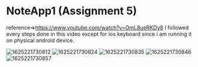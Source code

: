 # NoteApp1 (Assignment 5)
reference=>https://www.youtube.com/watch?v=OmL8ueRKDy8
I followed every steps done in this video except for ios keyboard since i am running it on physical android device.

![1625221730812](https://user-images.githubusercontent.com/58290134/124261525-8463d800-db4e-11eb-9053-56c98bdd1cfd.jpg)
![1625221730824](https://user-images.githubusercontent.com/58290134/124261529-862d9b80-db4e-11eb-8a07-62b03c94405a.jpg)
![1625221730835](https://user-images.githubusercontent.com/58290134/124261531-862d9b80-db4e-11eb-9351-b3514fa2e15b.jpg)
![1625221730846](https://user-images.githubusercontent.com/58290134/124261536-875ec880-db4e-11eb-862a-8537352e60a0.jpg)
![1625221730857](https://user-images.githubusercontent.com/58290134/124261537-87f75f00-db4e-11eb-92d4-1462ff6474ee.jpg)
